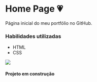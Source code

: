 # Home Page 💗

Página inicial do meu portfólio no GitHub.

### Habilidades utilizadas

- HTML
- CSS

[![](https://img.shields.io/badge/Visualização-30363D?style=for-the-badge&logoColor=white)](https://marianaapereira.github.io/)

#### Projeto em construção
